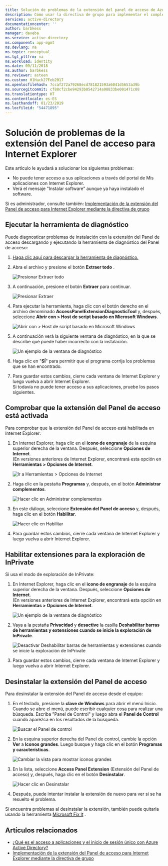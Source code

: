```yaml
---
title: Solución de problemas de la extensión del panel de acceso de Azure para Internet Explorer | Microsoft Docs
description: Cómo usar la directiva de grupo para implementar el complemento de Internet Explorer para el portal de Mis aplicaciones.
services: active-directory
documentationcenter: ''
author: barbkess
manager: daveba
ms.service: active-directory
ms.component: app-mgmt
ms.devlang: na
ms.topic: conceptual
ms.tgt_pltfrm: na
ms.workload: identity
ms.date: 09/11/2018
ms.author: barbkess
ms.reviewer: asteen
ms.custom: H1Hack27Feb2017
ms.openlocfilehash: 7ccaf272a79268ecd781821593a6041d5653a39b
ms.sourcegitcommit: cf88cf2cbe94293b0542714a98833be001471c08
ms.translationtype: HT
ms.contentlocale: es-ES
ms.lasthandoff: 01/23/2019
ms.locfileid: "54471895"
---
```

# <a name="troubleshooting-the-access-panel-extension-for-internet-explorer"></a>Solución de problemas de la extensión del Panel de acceso para Internet Explorer
Este artículo le ayudará a solucionar los siguientes problemas:

* No puede tener acceso a sus aplicaciones a través del portal de Mis aplicaciones con Internet Explorer.
* Verá el mensaje "Instalar software" aunque ya haya instalado el software.

Si es administrador, consulte también: [Implementación de la extensión del Panel de acceso para Internet Explorer mediante la directiva de grupo](deploy-access-panel-browser-extension.md)

## <a name="run-the-diagnostic-tool"></a>Ejecutar la herramienta de diagnóstico
Puede diagnosticar problemas de instalación con la extensión del Panel de acceso descargando y ejecutando la herramienta de diagnóstico del Panel de acceso:

1. [Haga clic aquí para descargar la herramienta de diagnóstico.](https://account.activedirectory.windowsazure.com/applications/AccessPanelExtensionDiagnosticTool/AccessPanelExtensionDiagnosticTool.zip)
2. Abra el archivo y presione el botón **Extraer todo** .
   
    ![Presionar Extraer todo](./media/manage-access-panel-browser-extension/extract1.png)
3. A continuación, presione el botón **Extraer** para continuar.
   
    ![Presionar Extraer](./media/manage-access-panel-browser-extension/extract2.png)
4. Para ejecutar la herramienta, haga clic con el botón derecho en el archivo denominado **AccessPanelExtensionDiagnosticTool** y, después, seleccione **Abrir con > Host de script basado en Microsoft Windows**.
   
    ![Abrir con > Host de script basado en Microsoft Windows](./media/manage-access-panel-browser-extension/open_tool.png)
5. A continuación verá la siguiente ventana de diagnóstico, en la que se describe qué puede haber incorrecto con la instalación.
   
    ![Un ejemplo de la ventana de diagnóstico](./media/manage-access-panel-browser-extension/tool_preview.png)
6. Haga clic en "**SÍ**" para permitir que el programa corrija los problemas que se han encontrado.
7. Para guardar estos cambios, cierre cada ventana de Internet Explorer y luego vuelva a abrir Internet Explorer.<br />Si todavía no puede tener acceso a sus aplicaciones, pruebe los pasos siguientes.

## <a name="check-that-the-access-panel-extension-is-enabled"></a>Comprobar que la extensión del Panel de acceso está activada
Para comprobar que la extensión del Panel de acceso está habilitada en Internet Explorer:

1. En Internet Explorer, haga clic en el **icono de engranaje** de la esquina superior derecha de la ventana. Después, seleccione **Opciones de Internet**.<br />(En versiones anteriores de Internet Explorer, encontrará esta opción en **Herramientas > Opciones de Internet**.
   
    ![Ir a Herramientas > Opciones de Internet](./media/manage-access-panel-browser-extension/internetoptions.png)
2. Haga clic en la pestaña **Programas** y, después, en el botón **Administrar complementos**.
   
    ![Hacer clic en Administrar complementos](./media/manage-access-panel-browser-extension/internetoptions_programs.png)
3. En este diálogo, seleccione **Extensión del Panel de acceso** y, después, haga clic en el botón **Habilitar**.
   
    ![Hacer clic en Habilitar](./media/manage-access-panel-browser-extension/enableaddon.png)
4. Para guardar estos cambios, cierre cada ventana de Internet Explorer y luego vuelva a abrir Internet Explorer.

## <a name="enable-extensions-for-inprivate-browsing"></a>Habilitar extensiones para la exploración de InPrivate
Si usa el modo de exploración de InPrivate:

1. En Internet Explorer, haga clic en el **icono de engranaje** de la esquina superior derecha de la ventana. Después, seleccione **Opciones de Internet**.<br />(En versiones anteriores de Internet Explorer, encontrará esta opción en **Herramientas > Opciones de Internet**.
   
    ![Un ejemplo de la ventana de diagnóstico](./media/manage-access-panel-browser-extension/inprivateoptions.png)
2. Vaya a la pestaña **Privacidad** y **desactive** la casilla **Deshabilitar barras de herramientas y extensiones cuando se inicie la exploración de InPrivate**.</p>
   
    ![Desactivar Deshabilitar barras de herramientas y extensiones cuando se inicie la exploración de InPrivate](./media/manage-access-panel-browser-extension/enabletoolbars.png)
3. Para guardar estos cambios, cierre cada ventana de Internet Explorer y luego vuelva a abrir Internet Explorer.

## <a name="uninstall-the-access-panel-extension"></a>Desinstalar la extensión del Panel de acceso
Para desinstalar la extensión del Panel de acceso desde el equipo:

1. En el teclado, presione la **clave de Windows** para abrir el menú Inicio. Cuando se abre el menú, puede escribir cualquier cosa para realizar una búsqueda. Escriba "Panel de Control" y luego abra el **Panel de Control** cuando aparezca en los resultados de la búsqueda.
   
    ![Buscar el Panel de control](./media/manage-access-panel-browser-extension/search_sm.png)
2. En la esquina superior derecha del Panel de control, cambie la opción **Ver** a **Iconos grandes**. Luego busque y haga clic en el botón **Programas y características**.
   
    ![Cambiar la vista para mostrar iconos grandes](./media/manage-access-panel-browser-extension/control_panel.png)
3. En la lista, seleccione **Access Panel Extension** (Extensión del Panel de acceso) y, después, haga clic en el botón **Desinstalar**.
   
    ![Hacer clic en Desinstalar](./media/manage-access-panel-browser-extension/uninstall.png)
4. Después, puede intentar instalar la extensión de nuevo para ver si se ha resuelto el problema.

Si encuentra problemas al desinstalar la extensión, también puede quitarla usando la herramienta [Microsoft Fix It](https://go.microsoft.com/?linkid=9779673) .

## <a name="related-articles"></a>Artículos relacionados
* [¿Qué es el acceso a aplicaciones y el inicio de sesión único con Azure Active Directory?](what-is-single-sign-on.md)
* [Implementación de la extensión del Panel de acceso para Internet Explorer mediante la directiva de grupo](deploy-access-panel-browser-extension.md)

